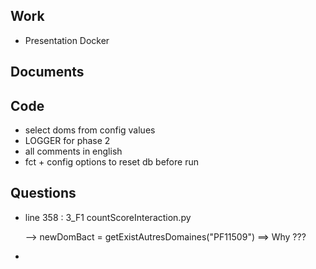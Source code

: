 ## Work
- Presentation Docker

## Documents

## Code

- select doms from config values
- LOGGER for phase 2
- all comments in english
- fct + config options to reset db before run

## Questions

- line 358 : 3_F1 countScoreInteraction.py 
    
    --> newDomBact = getExistAutresDomaines("PF11509") ==> Why ???
    
-